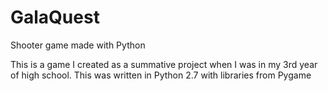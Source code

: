 # GalaQuest
Shooter game made with Python

This is a game I created as a summative project when I was in my 3rd year of high school.
This was written in Python 2.7 with libraries from Pygame
